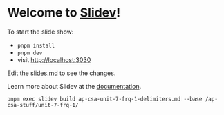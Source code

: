 # Welcome to [Slidev](https://github.com/slidevjs/slidev)!

To start the slide show:

- `pnpm install`
- `pnpm dev`
- visit <http://localhost:3030>

Edit the [slides.md](./slides.md) to see the changes.

Learn more about Slidev at the [documentation](https://sli.dev/).

```
pnpm exec slidev build ap-csa-unit-7-frq-1-delimiters.md --base /ap-csa-stuff/unit-7-frq-1/
```
